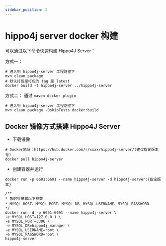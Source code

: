 ```yaml
---
sidebar_position: 2
---
```


# hippo4j server docker 构建

可以通过以下命令快速构建 Hippo4J Server：

方式一：

```shell
# 进入到 hippo4j-server 工程路径下
mvn clean package
# 默认打包是打包的 tag 是 latest
docker build -t hippo4j-server ../hippo4j-server
```

方式二：
通过 `maven docker plugin`

```shell
# 进入到 hippo4j-server 工程路径下
mvn clean package -DskipTests docker:build
```

## Docker 镜像方式搭建 Hippo4J Server

- 下载镜像

```shell
# Docker地址：https://hub.docker.com/r/xxxx/hippo4j-server/(建议指定版本号)
docker pull hippo4j-server
```

- 创建容器并运行

```shell
docker run -p 6691:6691 --name hippo4j-server -d hippo4j-server:{指定版本}

/**
* 暂时只暴露以下参数
* MYSQL_HOST、MYSQL_PORT、MYSQL_DB、MYSQL_USERNAME、MYSQL_PASSWORD
*/
docker run -d -p 6691:6691 --name hippo4j-server \
-e MYSQL_HOST=127.0.0.1 \
-e MYSQL_PORT=3306 \
-e MYSQL_DB=hippo4j_manager \
-e MYSQL_USERNAME=root \
-e MYSQL_PASSWORD=root \
hippo4j-server 
```

